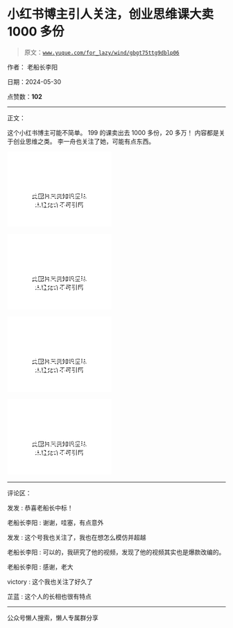 # 小红书博主引人关注，创业思维课大卖 1000 多份

> 原文：[`www.yuque.com/for_lazy/wind/gbgt75ttg9dblp06`](https://www.yuque.com/for_lazy/wind/gbgt75ttg9dblp06)

作者： 老船长李阳

日期：2024-05-30

点赞数：**102**

* * *

正文：

这个小红书博主可能不简单。 199 的课卖出去 1000 多份，20 多万！ 内容都是关于创业思维之类。 李一舟也关注了她，可能有点东西。

![](img/3b903899aa0af675a921c10299ee0628.png)

![](img/118dfc479d35cd4a39e28925f72a3273.png)

![](img/404710c1dfffc43d774d01c82a731dda.png)

![](img/dbb15425f66a789a24677292447a30ac.png)

* * *

评论区：

发发 : 恭喜老船长中标！

老船长李阳 : 谢谢，哇塞，有点意外

发发 : 这个号我也关注了，我也在想怎么模仿并超越

老船长李阳 : 可以的，我研究了他的视频，发现了他的视频其实也是爆款改编的。

老船长李阳 : 感谢，老大

victory : 这个我也关注了好久了

芷蓝 : 这个人的长相也很有特点

* * *

公众号懒人搜索，懒人专属群分享